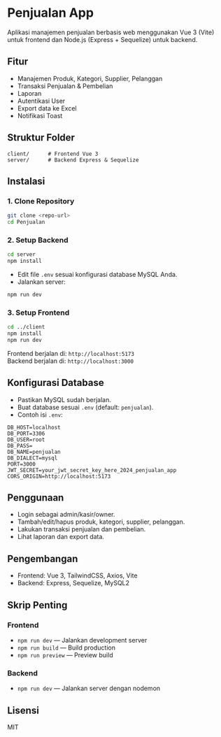 # Penjualan App

Aplikasi manajemen penjualan berbasis web menggunakan Vue 3 (Vite) untuk frontend dan Node.js (Express + Sequelize) untuk backend.

## Fitur

- Manajemen Produk, Kategori, Supplier, Pelanggan
- Transaksi Penjualan & Pembelian
- Laporan
- Autentikasi User
- Export data ke Excel
- Notifikasi Toast

## Struktur Folder

```
client/      # Frontend Vue 3
server/      # Backend Express & Sequelize
```

## Instalasi

### 1. Clone Repository

```bash
git clone <repo-url>
cd Penjualan
```

### 2. Setup Backend

```bash
cd server
npm install
```

- Edit file `.env` sesuai konfigurasi database MySQL Anda.
- Jalankan server:

```bash
npm run dev
```

### 3. Setup Frontend

```bash
cd ../client
npm install
npm run dev
```

Frontend berjalan di: `http://localhost:5173`  
Backend berjalan di: `http://localhost:3000`

## Konfigurasi Database

- Pastikan MySQL sudah berjalan.
- Buat database sesuai `.env` (default: `penjualan`).
- Contoh isi `.env`:

```
DB_HOST=localhost
DB_PORT=3306
DB_USER=root
DB_PASS=
DB_NAME=penjualan
DB_DIALECT=mysql
PORT=3000
JWT_SECRET=your_jwt_secret_key_here_2024_penjualan_app
CORS_ORIGIN=http://localhost:5173
```

## Penggunaan

- Login sebagai admin/kasir/owner.
- Tambah/edit/hapus produk, kategori, supplier, pelanggan.
- Lakukan transaksi penjualan dan pembelian.
- Lihat laporan dan export data.

## Pengembangan

- Frontend: Vue 3, TailwindCSS, Axios, Vite
- Backend: Express, Sequelize, MySQL2

## Skrip Penting

### Frontend

- `npm run dev` — Jalankan development server
- `npm run build` — Build production
- `npm run preview` — Preview build

### Backend

- `npm run dev` — Jalankan server dengan nodemon

## Lisensi

MIT
